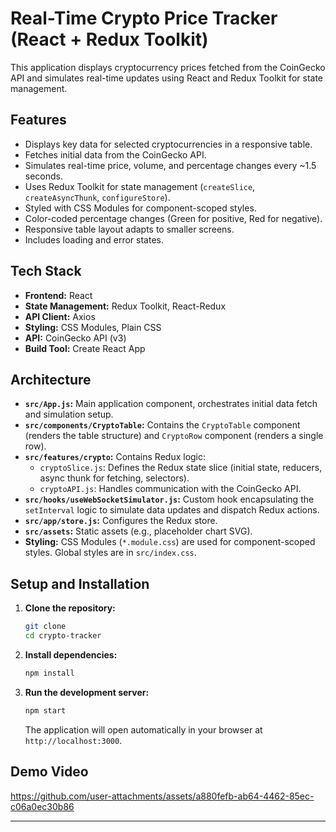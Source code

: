 # Real-Time Crypto Price Tracker (React + Redux Toolkit)

This application displays cryptocurrency prices fetched from the CoinGecko API and simulates real-time updates using React and Redux Toolkit for state management.


## Features

- Displays key data for selected cryptocurrencies in a responsive table.
- Fetches initial data from the CoinGecko API.
- Simulates real-time price, volume, and percentage changes every ~1.5 seconds.
- Uses Redux Toolkit for state management (`createSlice`, `createAsyncThunk`, `configureStore`).
- Styled with CSS Modules for component-scoped styles.
- Color-coded percentage changes (Green for positive, Red for negative).
- Responsive table layout adapts to smaller screens.
- Includes loading and error states.

## Tech Stack

- **Frontend:** React
- **State Management:** Redux Toolkit, React-Redux
- **API Client:** Axios
- **Styling:** CSS Modules, Plain CSS
- **API:** CoinGecko API (v3)
- **Build Tool:** Create React App

## Architecture

- **`src/App.js`:** Main application component, orchestrates initial data fetch and simulation setup.
- **`src/components/CryptoTable`:** Contains the `CryptoTable` component (renders the table structure) and `CryptoRow` component (renders a single row).
- **`src/features/crypto`:** Contains Redux logic:
  - `cryptoSlice.js`: Defines the Redux state slice (initial state, reducers, async thunk for fetching, selectors).
  - `cryptoAPI.js`: Handles communication with the CoinGecko API.
- **`src/hooks/useWebSocketSimulator.js`:** Custom hook encapsulating the `setInterval` logic to simulate data updates and dispatch Redux actions.
- **`src/app/store.js`:** Configures the Redux store.
- **`src/assets`:** Static assets (e.g., placeholder chart SVG).
- **Styling:** CSS Modules (`*.module.css`) are used for component-scoped styles. Global styles are in `src/index.css`.

## Setup and Installation

1. **Clone the repository:**
   ```bash
   git clone 
   cd crypto-tracker
   ```
2. **Install dependencies:**
   ```bash
   npm install
   ```
3. **Run the development server:**
   ```bash
   npm start
   ```
   The application will open automatically in your browser at `http://localhost:3000`.

## Demo Video



https://github.com/user-attachments/assets/a880fefb-ab64-4462-85ec-c06a0ec30b86



---
